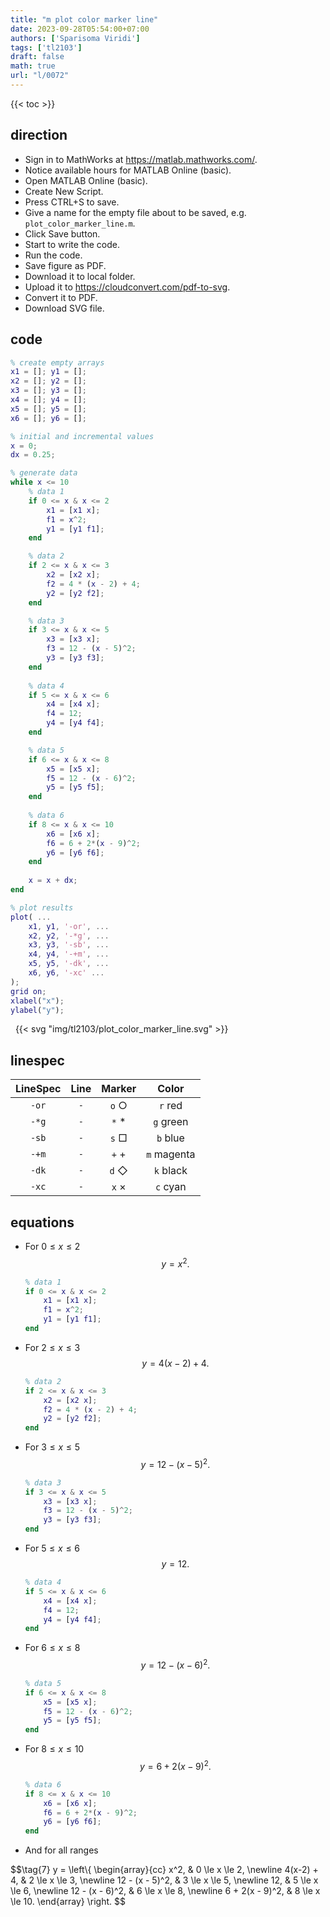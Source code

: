 ```yaml
---
title: "m plot color marker line"
date: 2023-09-28T05:54:00+07:00
authors: ['Sparisoma Viridi']
tags: ['tl2103']
draft: false
math: true
url: "l/0072"
---
```

{{< toc >}}


## direction
+ Sign in to MathWorks at https://matlab.mathworks.com/.
+ Notice available hours for MATLAB Online (basic).
+ Open MATLAB Online (basic).
+ Create New Script.
+ Press CTRL+S to save.
+ Give a name for the empty file about to be saved, e.g. `plot_color_marker_line.m`.
+ Click Save button.
+ Start to write the code.
+ Run the code.
+ Save figure as PDF.
+ Download it to local folder.
+ Upload it to https://cloudconvert.com/pdf-to-svg.
+ Convert it to PDF.
+ Download SVG file.

## code
```matlab
% create empty arrays
x1 = []; y1 = [];
x2 = []; y2 = [];
x3 = []; y3 = [];
x4 = []; y4 = [];
x5 = []; y5 = [];
x6 = []; y6 = [];

% initial and incremental values
x = 0;
dx = 0.25;

% generate data
while x <= 10
    % data 1
    if 0 <= x & x <= 2
        x1 = [x1 x];
        f1 = x^2;
        y1 = [y1 f1];
    end

    % data 2
    if 2 <= x & x <= 3
        x2 = [x2 x];
        f2 = 4 * (x - 2) + 4;
        y2 = [y2 f2];
    end

    % data 3
    if 3 <= x & x <= 5
        x3 = [x3 x];
        f3 = 12 - (x - 5)^2;
        y3 = [y3 f3];
    end
    
    % data 4
    if 5 <= x & x <= 6
        x4 = [x4 x];
        f4 = 12;
        y4 = [y4 f4];
    end

    % data 5
    if 6 <= x & x <= 8
        x5 = [x5 x];
        f5 = 12 - (x - 6)^2;
        y5 = [y5 f5];
    end
    
    % data 6
    if 8 <= x & x <= 10
        x6 = [x6 x];
        f6 = 6 + 2*(x - 9)^2;
        y6 = [y6 f6];
    end
    
    x = x + dx;
end

% plot results
plot( ...
    x1, y1, '-or', ...
    x2, y2, '-*g', ...
    x3, y3, '-sb', ...
    x4, y4, '-+m', ...
    x5, y5, '-dk', ...
    x6, y6, '-xc' ...
);
grid on;
xlabel("x");
ylabel("y");
```

&nbsp;
{{< svg "img/tl2103/plot_color_marker_line.svg" >}}


## linespec
LineSpec | Line | Marker | Color
:-:   | :-: | :-:          | :-:
`-or` | `-` | `o` &#x25cb; | `r` red
`-*g` | `-` | `*` &ast;    | `g` green
`-sb` | `-` | `s` &#x25a1; | `b` blue
`-+m` | `-` | `+` &plus;   | `m` magenta
`-dk` | `-` | `d` &#x25C7; | `k` black
`-xc` | `-` | `x` &times;  | `c` cyan


## equations
+ For $0 \le x \le 2$
  $$\tag{1}
  y = x^2.
  $$
  ```matlab
  % data 1
  if 0 <= x & x <= 2
      x1 = [x1 x];
      f1 = x^2;
      y1 = [y1 f1];
  end
  ```

+ For $2 \le x \le 3$
  $$\tag{2}
  y = 4(x-2) + 4.
  $$
  ```matlab
  % data 2
  if 2 <= x & x <= 3
      x2 = [x2 x];
      f2 = 4 * (x - 2) + 4;
      y2 = [y2 f2];
  end
  ```

+ For $3 \le x \le 5$
  $$\tag{3}
  y = 12 - (x - 5)^2.
  $$
  ```matlab
  % data 3
  if 3 <= x & x <= 5
      x3 = [x3 x];
      f3 = 12 - (x - 5)^2;
      y3 = [y3 f3];
  end
  ```

+ For $5 \le x \le 6$
  $$\tag{4}
  y = 12.
  $$
  ```matlab
  % data 4
  if 5 <= x & x <= 6
      x4 = [x4 x];
      f4 = 12;
      y4 = [y4 f4];
  end
  ```

+ For $6 \le x \le 8$
  $$\tag{5}
  y = 12 - (x - 6)^2.
  $$
  ```matlab
  % data 5
  if 6 <= x & x <= 8
      x5 = [x5 x];
      f5 = 12 - (x - 6)^2;
      y5 = [y5 f5];
  end
  ```

+ For $8 \le x \le 10$
  $$\tag{6}
  y = 6 + 2(x - 9)^2.
  $$
  ```matlab
  % data 6
  if 8 <= x & x <= 10
      x6 = [x6 x];
      f6 = 6 + 2*(x - 9)^2;
      y6 = [y6 f6];
  end
  ```

+ And for all ranges

$$\tag{7}
y = \left\\{
\begin{array}{cc}
x^2, & 0 \le x \le 2, \newline
4(x-2) + 4, & 2 \le x \le 3, \newline
12 - (x - 5)^2, & 3 \le x \le 5, \newline
12, & 5 \le x \le 6, \newline
12 - (x - 6)^2, & 6 \le x \le 8, \newline
6 + 2(x - 9)^2, & 8 \le x \le 10.
\end{array}
\right.
$$